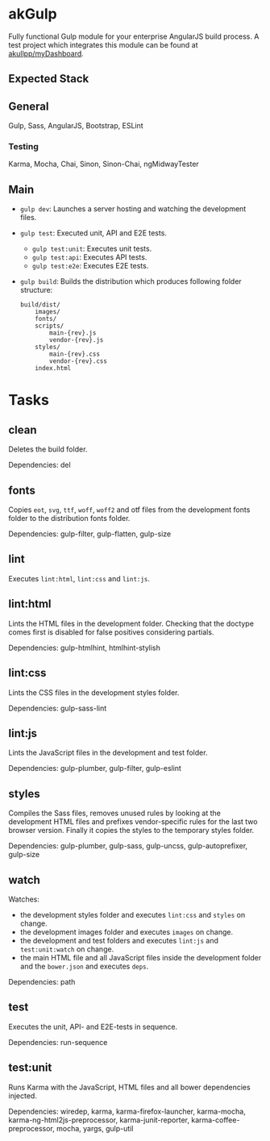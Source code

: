 # akGulp

Fully functional Gulp module for your enterprise AngularJS build process. A test project which integrates this module can be found at [akullpp/myDashboard](https://github.com/akullpp/myDashboard).

## Expected Stack

## General

Gulp, Sass, AngularJS, Bootstrap, ESLint

### Testing

Karma, Mocha, Chai, Sinon, Sinon-Chai, ngMidwayTester

## Main

* `gulp dev`: Launches a server hosting and watching the development files.

* `gulp test`: Executed unit, API and E2E tests.
    * `gulp test:unit`: Executes unit tests.
    * `gulp test:api`: Executes API tests.
    * `gulp test:e2e`: Executes E2E tests.

* `gulp build`: Builds the distribution which produces following folder structure:

    ```
    build/dist/
        images/
        fonts/
        scripts/
            main-{rev}.js
            vendor-{rev}.js
        styles/
            main-{rev}.css
            vendor-{rev}.css
        index.html
    ```

# Tasks

## clean

Deletes the build folder.

Dependencies: del

## fonts

Copies `eot`, `svg`, `ttf`, `woff`, `woff2` and otf files from the development fonts folder to the distribution fonts folder.

Dependencies: gulp-filter, gulp-flatten, gulp-size

## lint

Executes `lint:html`, `lint:css` and `lint:js`.

## lint:html

Lints the HTML files in the development folder. Checking that the doctype comes first is disabled for false positives considering partials.

Dependencies: gulp-htmlhint, htmlhint-stylish

## lint:css

Lints the CSS files in the development styles folder.

Dependencies: gulp-sass-lint

## lint:js

Lints the JavaScript files in the development and test folder.

Dependencies: gulp-plumber, gulp-filter, gulp-eslint

## styles

Compiles the Sass files, removes unused rules by looking at the development HTML files and prefixes vendor-specific rules for the last two browser version. Finally it copies the styles to the temporary styles folder.

Dependencies: gulp-plumber, gulp-sass, gulp-uncss, gulp-autoprefixer, gulp-size

## watch

Watches:
 * the development styles folder and executes `lint:css` and `styles` on change.
 * the development images folder and executes `images` on change.
 * the development and test folders and executes `lint:js` and `test:unit:watch` on change.
 * the main HTML file and all JavaScript files inside the development folder and the `bower.json` and executes `deps`.

Dependencies: path

## test

Executes the unit, API- and E2E-tests in sequence.

Dependencies: run-sequence

## test:unit

Runs Karma with the JavaScript, HTML files and all bower dependencies injected.

Dependencies: wiredep, karma, karma-firefox-launcher, karma-mocha, karma-ng-html2js-preprocessor, karma-junit-reporter, karma-coffee-preprocessor, mocha, yargs, gulp-util
